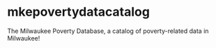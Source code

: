 # mkepovertydatacatalog
The Milwaukee Poverty Database, a catalog of poverty-related data in Milwaukee!

